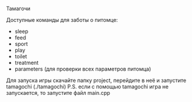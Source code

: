 Тамагочи

Доступные команды для заботы о питомце:
- sleep
- feed
- sport
- play
- toilet
- treatment
- parameters (для проверки всех параметров питомца)

Для запуска игры скачайте папку project, перейдите в неё и запустите tamagochi (./tamagochi)
P.S. если с помощью tamagochi игра не запускается, то запустите файл main.cpp
